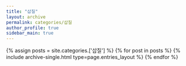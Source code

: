 ```yaml
---
title: "삽질"
layout: archive
permalink: categories/삽질
author_profile: true
sidebar_main: true
---
```


{% assign posts = site.categories.['삽질'] %}
{% for post in posts %} {% include archive-single.html type=page.entries_layout %} {% endfor %}